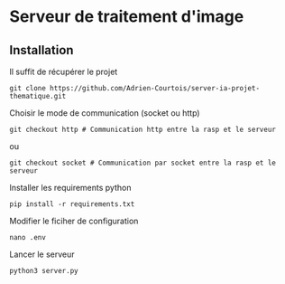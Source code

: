 # Serveur de traitement d'image

## Installation

Il suffit de récupérer le projet
```
git clone https://github.com/Adrien-Courtois/server-ia-projet-thematique.git
```

Choisir le mode de communication (socket ou http)
```
git checkout http # Communication http entre la rasp et le serveur
```
ou
```
git checkout socket # Communication par socket entre la rasp et le serveur
```

Installer les requirements python
```
pip install -r requirements.txt
```

Modifier le ficiher de configuration
```
nano .env
```

Lancer le serveur
```
python3 server.py
```